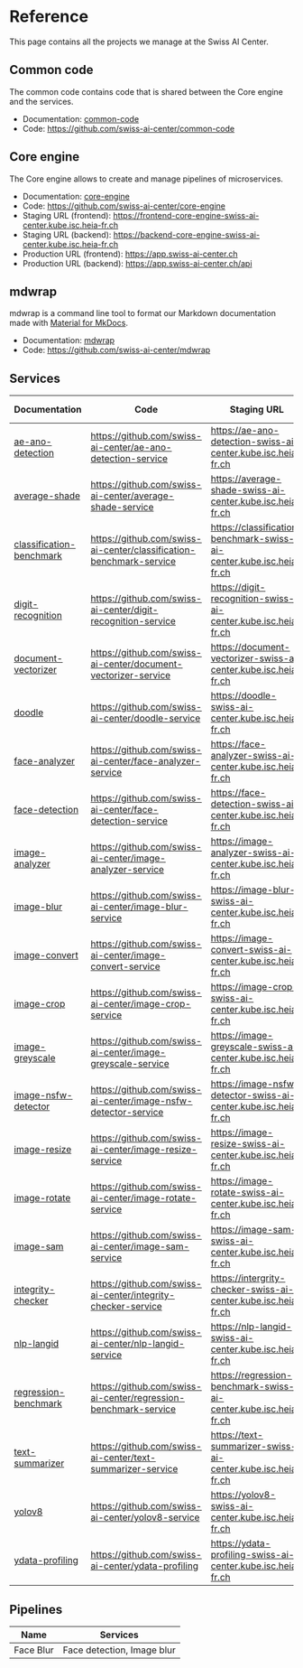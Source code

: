 # Reference

This page contains all the projects we manage at the Swiss AI Center.

## Common code

The common code contains code that is shared between the Core engine and the
services.

- Documentation: [common-code](./common-code.md)
- Code: <https://github.com/swiss-ai-center/common-code>

## Core engine

The Core engine allows to create and manage pipelines of microservices.

- Documentation: [core-engine](./core-engine.md)
- Code: <https://github.com/swiss-ai-center/core-engine>
- Staging URL (frontend):
  <https://frontend-core-engine-swiss-ai-center.kube.isc.heia-fr.ch>
- Staging URL (backend):
  <https://backend-core-engine-swiss-ai-center.kube.isc.heia-fr.ch>
- Production URL (frontend): <https://app.swiss-ai-center.ch>
- Production URL (backend): <https://app.swiss-ai-center.ch/api>

## mdwrap

mdwrap is a command line tool to format our Markdown documentation made with
[Material for MkDocs](../explanations/about-material-for-mkdocs.md).

- Documentation: [mdwrap](./mdwrap.md)
- Code: <https://github.com/swiss-ai-center/mdwrap>

## Services

| Documentation                                            | Code                                                               | Staging URL                                                         | Production URL |
| ------------------------------------------------------   | ------------------------------------------------------------------ | --------------------------------------------------------------------| -------------- |
| [ae-ano-detection](./services/ae-ano-detection.md)       | <https://github.com/swiss-ai-center/ae-ano-detection-service>      | <https://ae-ano-detection-swiss-ai-center.kube.isc.heia-fr.ch>      | -              |
| [average-shade](./services/average-shade.md)             | <https://github.com/swiss-ai-center/average-shade-service>         | <https://average-shade-swiss-ai-center.kube.isc.heia-fr.ch>         | -              |
| [classification-benchmark](./services/classification-benchmark.md)                           | <https://github.com/swiss-ai-center/classification-benchmark-service>                | <https://classification-benchmark-swiss-ai-center.kube.isc.heia-fr.ch>                | -              |
| [digit-recognition](./services/digit-recognition.md)     | <https://github.com/swiss-ai-center/digit-recognition-service>     | <https://digit-recognition-swiss-ai-center.kube.isc.heia-fr.ch>     | -              |
| [document-vectorizer](./services/document-vectorizer.md) | <https://github.com/swiss-ai-center/document-vectorizer-service>   | <https://document-vectorizer-swiss-ai-center.kube.isc.heia-fr.ch>   | -              |
| [doodle](./services/doodle.md)                           | <https://github.com/swiss-ai-center/doodle-service>                | <https://doodle-swiss-ai-center.kube.isc.heia-fr.ch>                | -              |
| [face-analyzer](./services/face-analyzer.md)             | <https://github.com/swiss-ai-center/face-analyzer-service>         | <https://face-analyzer-swiss-ai-center.kube.isc.heia-fr.ch>         | -              |
| [face-detection](./services/face-detection.md)           | <https://github.com/swiss-ai-center/face-detection-service>        | <https://face-detection-swiss-ai-center.kube.isc.heia-fr.ch>        | -              |
| [image-analyzer](./services/image-analyzer.md)           | <https://github.com/swiss-ai-center/image-analyzer-service>        | <https://image-analyzer-swiss-ai-center.kube.isc.heia-fr.ch>        | -              |
| [image-blur](./services/image-blur.md)                   | <https://github.com/swiss-ai-center/image-blur-service>            | <https://image-blur-swiss-ai-center.kube.isc.heia-fr.ch>            | -              |
| [image-convert](./services/image-convert.md)             | <https://github.com/swiss-ai-center/image-convert-service>         | <https://image-convert-swiss-ai-center.kube.isc.heia-fr.ch>         | -              |
| [image-crop](./services/image-crop.md)                   | <https://github.com/swiss-ai-center/image-crop-service>            | <https://image-crop-swiss-ai-center.kube.isc.heia-fr.ch>            | -              |
| [image-greyscale](./services/image-greyscale.md)         | <https://github.com/swiss-ai-center/image-greyscale-service>       | <https://image-greyscale-swiss-ai-center.kube.isc.heia-fr.ch>       | -              |
| [image-nsfw-detector](./services/image-nsfw-detector.md) | <https://github.com/swiss-ai-center/image-nsfw-detector-service>   | <https://image-nsfw-detector-swiss-ai-center.kube.isc.heia-fr.ch>   | -              |
| [image-resize](./services/image-resize.md)               | <https://github.com/swiss-ai-center/image-resize-service>          | <https://image-resize-swiss-ai-center.kube.isc.heia-fr.ch>          | -              |
| [image-rotate](./services/image-rotate.md)               | <https://github.com/swiss-ai-center/image-rotate-service>          | <https://image-rotate-swiss-ai-center.kube.isc.heia-fr.ch>          | -              |
| [image-sam](./services/image-sam.md)                     | <https://github.com/swiss-ai-center/image-sam-service>             | <https://image-sam-swiss-ai-center.kube.isc.heia-fr.ch>             | -              |
| [integrity-checker](./services/integrity-checker.md)     | <https://github.com/swiss-ai-center/integrity-checker-service>     | <https://intergrity-checker-swiss-ai-center.kube.isc.heia-fr.ch>    | -              |
| [nlp-langid](./services/nlp-langid.md)                   | <https://github.com/swiss-ai-center/nlp-langid-service>            | <https://nlp-langid-swiss-ai-center.kube.isc.heia-fr.ch>            | -              |
| [regression-benchmark](./services/regression-benchmark.md)                           | <https://github.com/swiss-ai-center/regression-benchmark-service>                | <https://regression-benchmark-swiss-ai-center.kube.isc.heia-fr.ch>                | -              |
| [text-summarizer](./services/text-summarizer.md)         | <https://github.com/swiss-ai-center/text-summarizer-service>       | <https://text-summarizer-swiss-ai-center.kube.isc.heia-fr.ch>       | -              |
| [yolov8](./services/yolov8.md)                           | <https://github.com/swiss-ai-center/yolov8-service>                | <https://yolov8-swiss-ai-center.kube.isc.heia-fr.ch>                | -              |
| [ydata-profiling](./services/ydata-profiling.md)                  | <https://github.com/swiss-ai-center/ydata-profiling>               | <https://ydata-profiling-swiss-ai-center.kube.isc.heia-fr.ch>       | -              |

## Pipelines

| Name      | Services                      |
| --------- | ----------------------------- |
| Face Blur | Face detection, Image blur    |
